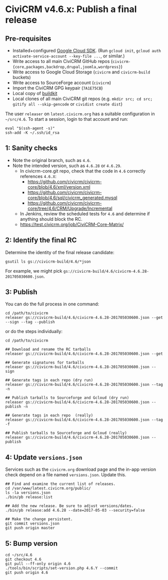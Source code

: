 # CiviCRM v4.6.x: Publish a final release

## Pre-requisites

 * Installed+configured [Google Cloud SDK](https://cloud.google.com/sdk/downloads). (Run `gcloud init`, `gcloud auth activate-service-account --key-file ...`, or similar.)
 * Write access to all main CiviCRM GitHub repos (`civicrm-{core,packages,backdrop,drupal,joomla,wordpress}`)
 * Write access to Google Cloud Storage (`civicrm` and `civicrm-build` buckets)
 * Write access to SourceForge account (`civicrm`)
 * Import the CiviCRM GPG keypair (`7A1E75CB`)
 * Local copy of [buildkit](https://github.com/civicrm/civicrm-buildkit/)
 * Local clones of all main CiviCRM git repos (e.g. `mkdir src; cd src; gitify all --skip-gencode` or `cividist create dist`)

The user `releaser` on `latest.civicrm.org` has a suitable configuration in `~/src/4.6`.
To start a session, login to that account and run:

```
eval "$(ssh-agent -s)"
ssh-add -K ~/.ssh/id_rsa
```

## 1: Sanity checks

 * Note the original branch, such as `4.6`.
 * Note the intended version, such as `4.6.28` or `4.6.29`.
   * In civicrm-core.git repo, check that the code in `4.6` correctly references `4.6.X`:
     * https://github.com/civicrm/civicrm-core/blob/4.6/xml/version.xml
     * https://github.com/civicrm/civicrm-core/blob/4.6/sql/civicrm_generated.mysql
     * https://github.com/civicrm/civicrm-core/tree/4.6/CRM/Upgrade/Incremental
   *  In Jenkins, review the scheduled tests for `4.6` and determine if anything should block the RC.
     * https://test.civicrm.org/job/CiviCRM-Core-Matrix/

## 2: Identify the final RC

Determine the identity of the final release candidate:

```
gsutil ls gs://civicrm-build/4.6/*json
```

For example, we might pick `gs://civicrm-build/4.6/civicrm-4.6.28-201705030600.json`.

## 3: Publish

You can do the full process in one command:

```
cd /path/to/civicrm
releaser gs://civicrm-build/4.6/civicrm-4.6.28-201705030600.json --get --sign --tag --publish
```

or do the steps individually:

```
cd /path/to/civicrm

## Download and rename the RC tarballs
releaser gs://civicrm-build/4.6/civicrm-4.6.28-201705030600.json --get

## Generate signatures for tarballs
releaser gs://civicrm-build/4.6/civicrm-4.6.28-201705030600.json --sign

## Generate tags in each repo (dry run)
releaser gs://civicrm-build/4.6/civicrm-4.6.28-201705030600.json --tag -n

## Publish tarballs to Sourceforge and Gcloud (dry run)
releaser gs://civicrm-build/4.6/civicrm-4.6.28-201705030600.json --publish -n

## Generate tags in each repo  (really)
releaser gs://civicrm-build/4.6/civicrm-4.6.28-201705030600.json --tag -f

## Publish tarballs to Sourceforge and Gcloud (really)
releaser gs://civicrm-build/4.6/civicrm-4.6.28-201705030600.json --publish
```

## 4: Update `versions.json`

Services such as the `civicrm.org` download page and the in-app version
check depend on a file named `versions.json`. Update this.

```
## Find and examine the current list of releases.
cd /var/www/latest.civicrm.org/public/
ls -la versions.json
./bin/pb release:list

## Add the new release. Be sure to adjust versions/dates.
./bin/pb release:add 4.6.28 --date=2017-05-03 --security=false

## Make the change persistent.
git commit versions.json
git push origin master
```

## 5: Bump version

```
cd ~/src/4.6
git checkout 4.6
git pull --ff-only origin 4.6
./tools/bin/scripts/set-version.php 4.6.Y --commit
git push origin 4.6
```
